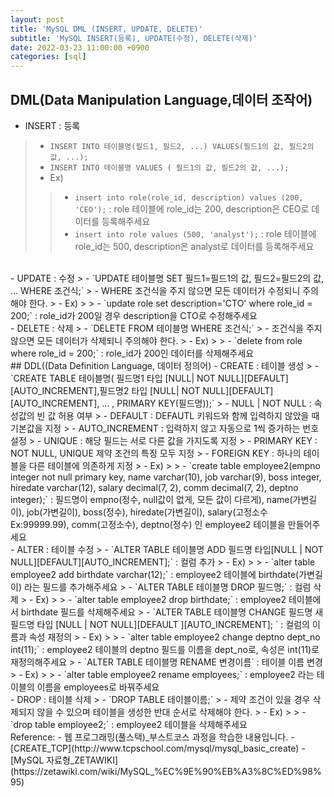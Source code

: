 ```yaml
---
layout: post
title: 'MySQL DML (INSERT, UPDATE, DELETE)'
subtitle: 'MySQL INSERT(등록), UPDATE(수정), DELETE(삭제)'
date: 2022-03-23 11:00:00 +0900
categories: [sql]
---
```


## DML(Data Manipulation Language,데이터 조작어)
- INSERT : 등록
> - `INSERT INTO 테이블명(필드1, 필드2, ...) VALUES(필드1의 값, 필드2의 값, ...);`
> - `INSERT INTO 테이블명
        VALUES ( 필드1의 값, 필드2의 값, ...);`
> - Ex)
> > - `insert into role(role_id, description) values (200, 'CEO');` : role 테이블에 role_id는 200, description은 CEO로 데이터를 등록해주세요
> > - `insert into role values (500, 'analyst');` : role 테이블에 role_id는 500, description은 analyst로 데이터를 등록해주세요

<br>
- UPDATE : 수정
> - `UPDATE 테이블명 SET 필드1=필드1의 값, 필드2=필드2의 값, ... WHERE 조건식;`
> - WHERE 조건식을 주지 않으면 모든 데이터가 수정되니 주의해야 한다.
> - Ex)
> > - `update role set description='CTO' where role_id = 200;` : role_id가 200일 경우 description을 CTO로 수정해주세요

<br>
- DELETE : 삭제
> - `DELETE FROM 테이블명 WHERE 조건식;`
> - 조건식을 주지 않으면 모든 데이터가 삭제되니 주의해야 한다.
> - Ex)
> > - `delete from role where role_id = 200;` : role_id가 200인 데이터를 삭제해주세요

<br>
## DDL((Data Definition Language, 데이터 정의어)
- CREATE : 테이블 생성
> - `CREATE TABLE 테이블명( 필드명1 타입 [NULL| NOT NULL][DEFAULT][AUTO_INCREMENT],필드명2 타입 [NULL| NOT NULL][DEFAULT][AUTO_INCREMENT], ... , PRIMARY KEY(필드명));`
> - NULL | NOT NULL : 속성값의 빈 값 허용 여부
> - DEFAULT : DEFAUTL 키워드와 함께 입력하지 않았을 때 기본값을 지정
> - AUTO_INCREMENT : 입력하지 않고 자동으로 1씩 증가하는 번호 설정
> - UNIQUE : 해당 필드는 서로 다른 값을 가지도록 지정
> - PRIMARY KEY : NOT NULL, UNIQUE 제약 조건의 특징 모두 지정
> - FOREIGN KEY : 하나의 테이블을 다른 테이블에 의존하게 지정
> - Ex)
> > - `create table employee2(empno integer not null primary key, 
name varchar(10), job varchar(9), boss integer, hiredate varchar(12), salary decimal(7, 2), comm decimal(7, 2), deptno integer);` : 필드명이 empno(정수, null값이 없게, 모든 값이 다르게), name(가변길이), job(가변길이), boss(정수), hiredate(가변길이), salary(고정소수 Ex:99999.99), comm(고정소수), deptno(정수) 인 employee2 테이블을 만들어주세요 
       
<BR>
- ALTER : 테이블 수정
> - `ALTER TABLE 테이블명 ADD 필드명 타입[NULL | NOT NULL][DEFAULT][AUTO_INCREMENT];` : 컬럼 추가
> - Ex)
> > - `alter table employee2 add birthdate varchar(12);` : employee2 테이블에 birthdate(가변길이) 라는 필드를 추가해주세요
> - `ALTER TABLE 테이블명 DROP 필드명;` : 컬럼 삭제
> - Ex)
> > - `alter table employee2 drop birthdate;` : employee2 테이블에서 birthdate 필드를 삭제해주세요
> - `ALTER TABLE 테이블명 CHANGE 필드명 새필드명 타입 [NULL | NOT NULL][DEFAULT ][AUTO_INCREMENT]; ` : 컬럼의 이름과 속성 재정의
> - Ex)
> > - `alter table employee2 change deptno dept_no int(11);` : employee2 테이블의 deptno 필드를 이름을 dept_no로, 속성은 int(11)로 재정의해주세요
> - `ALTER TABLE 테이블명 RENAME 변경이름` :  테이블 이름 변경
> - Ex)
> > - `alter table employee2 rename employees;` : employee2 라는 테이블의 이름을 employees로 바꿔주세요

<br>
- DROP : 테이블 삭제
> - `DROP TABLE 테이블이름;`
> - 제약 조건이 있을 경우 삭제되지 않을 수 있으며 테이블을 생성한 반대 순서로 삭제해야 한다.
> - Ex)
> > - `drop table employee2;` : employee2 테이블을 삭제해주세요

<br>
Reference: 
- 웹 프로그래밍(풀스택)_부스트코스 과정을 학습한 내용입니다. 
- [CREATE_TCP](http://www.tcpschool.com/mysql/mysql_basic_create)
- [MySQL 자료형_ZETAWIKI](https://zetawiki.com/wiki/MySQL_%EC%9E%90%EB%A3%8C%ED%98%95)
